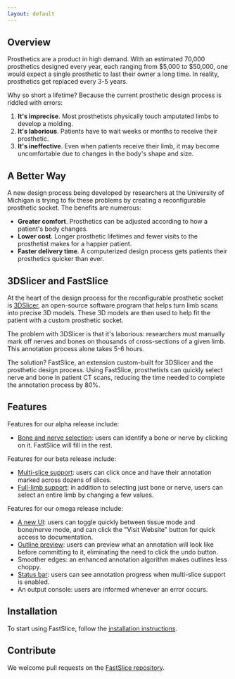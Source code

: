 ```yaml
---
layout: default
---
```


## Overview

Prosthetics are a product in high demand. With an estimated 70,000 prosthetics designed every year, each ranging from $5,000 to $50,000, one would expect a single prosthetic to last their owner a long time. In reality, prosthetics get replaced every 3-5 years.

Why so short a lifetime? Because the current prosthetic design process is riddled with errors:

1. **It's imprecise**. Most prosthetists physically touch amputated limbs to develop a molding.
2. **It's laborious**. Patients have to wait weeks or months to receive their prosthetic.
3. **It's ineffective**. Even when patients receive their limb, it may become uncomfortable due to changes in the body's shape and size.

## A Better Way

A new design process being developed by researchers at the University of Michigan is trying to fix these problems by creating a reconfigurable prosthetic socket. The benefits are numerous:
  
* **Greater comfort**. Prosthetics can be adjusted according to how a patient's body changes.
* **Lower cost**. Longer prosthetic lifetimes and fewer visits to the prosthetist makes for a happier patient.
* **Faster delivery time**. A computerized design process gets patients their prosthetics quicker than ever.

## 3DSlicer and FastSlice

At the heart of the design process for the reconfigurable prosthetic socket is [3DSlicer](https://www.slicer.org/), an open-source software program that helps turn limb scans into precise 3D models. These 3D models are then used to help fit the patient with a custom prosthetic socket.

The problem with 3DSlicer is that it's laborious: researchers must manually mark off nerves and bones on thousands of cross-sections of a given limb. This annotation process alone takes 5-6 hours.

The solution? FastSlice, an extension custom-built for 3DSlicer and the prosthetic design process. Using FastSlice, prosthetists can quickly select nerve and bone in patient CT scans, reducing the time needed to complete the annotation process by 80%.

## Features

Features for our alpha release include:

* [Bone and nerve selection](https://youtu.be/qJFSeH6n0QE?t=1m41s): users can identify a bone or nerve by clicking on it. FastSlice will fill in the rest.

Features for our beta release include:

* [Multi-slice support](https://www.youtube.com/watch?v=DYjxMnqFd-Y): users can click once and have their annotation marked across dozens of slices.
* [Full-limb support](https://www.youtube.com/watch?v=RRTbvi0riAI): in addition to selecting just bone or nerve, users can select an entire limb by changing a few values. 

Features for our omega release include:
* [A new UI](https://youtu.be/TSEpF9ZIL9Q?t=9s): users can toggle quickly between tissue mode and bone/nerve mode, and can click the "Visit Website" button for quick access to documentation.
* [Outline preview](https://youtu.be/TSEpF9ZIL9Q?t=26s): users can preview what an annotation will look like before committing to it, eliminating the need to click the undo button.
* Smoother edges: an enhanced annotation algorithm makes outlines less choppy.
* [Status bar](https://youtu.be/TSEpF9ZIL9Q?t=1m15s): users can see annotation progress when multi-slice support is enabled.
* An output console: users are informed whenever an error occurs.

## Installation

To start using FastSlice, follow the [installation instructions](https://fastslice.github.io/install).

## Contribute

We welcome pull requests on the [FastSlice repository](https://github.com/FastSlice/FastSlice).